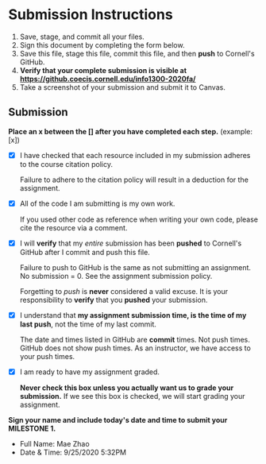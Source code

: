 # Submission Instructions

1. Save, stage, and commit all your files.
2. Sign this document by completing the form below.
3. Save this file, stage this file, commit this file, and then **push** to Cornell's GitHub.
4. **Verify that your complete submission is visible at <https://github.coecis.cornell.edu/info1300-2020fa/>**
5. Take a screenshot of your submission and submit it to Canvas.

## Submission

**Place an x between the [] after you have completed each step.** (example: [x])

- [x] I have checked that each resource included in my submission adheres to the course citation policy.

    Failure to adhere to the citation policy will result in a deduction for the assignment.

- [x] All of the code I am submitting is my own work.

    If you used other code as reference when writing your own code, please cite the resource via a comment.

- [x] I will **verify** that my _entire_ submission has been **pushed** to Cornell's GitHub after I commit and push this file.

    Failure to push to GitHub is the same as not submitting an assignment. No submission = 0. See the assignment submission policy.

    Forgetting to _push_ is **never** considered a valid excuse. It is your responsibility to **verify** that you **pushed** your submission.

- [x] I understand that **my assignment submission time, is the time of my last push**, not the time of my last commit.

    The date and times listed in GitHub are **commit** times. Not push times. GitHub does not show push times. As an instructor, we have access to your push times.

- [x] I am ready to have my assignment graded.

    **Never check this box unless you actually want us to grade your submission.** If we see this box is checked, we will start grading your assignment.

**Sign your name and include today's date and time to submit your MILESTONE 1.**

- Full Name: Mae Zhao
- Date & Time: 9/25/2020 5:32PM
